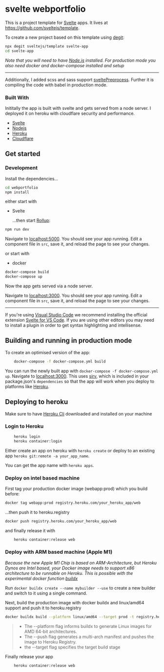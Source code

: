 # svelte webportfolio

This is a project template for [Svelte](https://svelte.dev) apps. It lives at https://github.com/sveltejs/template.

To create a new project based on this template using [degit](https://github.com/Rich-Harris/degit):

```bash
npx degit sveltejs/template svelte-app
cd svelte-app
```

_Note that you will need to have [Node.js](https://nodejs.org) installed. For production mode you also need docker and docker-compose installed and setup_

---

Additionally, I added scss and sass support [sveltePreprocess](https://github.com/sveltejs/svelte-preprocess). Further it is compiling the code with babel in production mode.

### Built With

Inititally the app is built with svelte and gets served from a node server. I deployed it on heroku with cloudflare security and performance.

- [Svelte](https://svelte.dev/)
- [Nodejs](https://nodejs.org)
- [Heroku](https://dashboard.heroku.com/)
- [Cloudflare](https://www.cloudflare.com/)

## Get started

### Development

Install the dependencies...

```bash
cd webportfolio
npm install
```

either start with

- Svelte

  ...then start [Rollup](https://rollupjs.org):

```bash
npm run dev
```

Navigate to [localhost:5000](http://localhost:5000). You should see your app running. Edit a component file in `src`, save it, and reload the page to see your changes.

or start with

- docker

```bash
docker-compose build
docker-compose up
```

Now the app gets served via a node server.

Navigate to [localhost:3000](http://localhost:3000). You should see your app running. Edit a component file in `src`, save it, and reload the page to see your changes.

---

If you're using [Visual Studio Code](https://code.visualstudio.com/) we recommend installing the official extension [Svelte for VS Code](https://marketplace.visualstudio.com/items?itemName=svelte.svelte-vscode). If you are using other editors you may need to install a plugin in order to get syntax highlighting and intellisense.

## Building and running in production mode

To create an optimised version of the app:

```bash
    docker-compose -f docker-compose.yml build
```

You can run the newly built app with `docker-compose -f docker-compose.yml up`. Navigate to [localhost:3000](http://localhost:3000). This uses [sirv](https://github.com/lukeed/sirv), which is included in your package.json's `dependencies` so that the app will work when you deploy to platforms like [Heroku](https://heroku.com).

## Deploying to heroku

Make sure to have [Heroku Cli](https://devcenter.heroku.com/articles/heroku-cli) downloaded and installed on your machine

### Login to Heroku

```bash
    heroku login
    heroku container:login
```

Either create an app on heroku with `heroku create` or deploy to an existing app `heroku git:remote -a your_app_name`.

You can get the app name with `heroku apps`.

### Deploy on intel based machine

First tag your production docker image (webapp:prod) which you build before:

```bash
docker tag webapp:prod registry.heroku.com/your_heroku_app/web
```

...then push it to heroku.registry

```bash
docker push registry.heroku.com/your_heroku_app/web
```

and finally release it with

```bash
    heroku container:release web
```

### Deploy with ARM based machine (Apple M1)

_Because the new Apple M1 Chip is based on ARM-Architecture, but Heroku Dynos are Intel based, your Docker image needs to support x86 architecture to be runnable on Heroku. This is possible with the experimental docker function [buildx](https://docs.docker.com/docker-for-mac/multi-arch/)_

Run `docker buildx create --name mybuilder --use` to create a new builder and switch to it using a single command.

Next, build the production image with docker buildx and linux/amd64 support and push it to heroku.registry

```bash
docker buildx build --platform linux/amd64 --target prod -t registry.heroku.com/your_heroku_app/web  --push .
```

> - The --platform flag informs buildx to generate Linux images for AMD 64-bit architectures.
> - The --push flag generates a multi-arch manifest and pushes the image to Heroku Registry.
> - the --target flag specifies the target build stage

Finally release your app

```bash
    heroku container:release web
```
